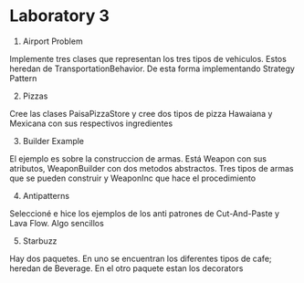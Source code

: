 Laboratory 3
==============================

1.  Airport Problem


Implemente tres clases que representan los tres tipos de vehiculos. Estos heredan de TransportationBehavior. De esta forma implementando Strategy Pattern 

2. Pizzas 


Cree las clases PaisaPizzaStore y cree dos tipos de pizza Hawaiana  y Mexicana con sus respectivos ingredientes

3. Builder Example


El ejemplo es sobre la construccion de armas. Está Weapon con sus atributos, WeaponBuilder con dos metodos abstractos. Tres tipos de armas que se pueden construir y WeaponInc que hace el procedimiento

4. Antipatterns 


Seleccioné e hice los ejemplos de los anti patrones de Cut-And-Paste y Lava Flow. Algo sencillos

5. Starbuzz


Hay dos paquetes. En uno se encuentran los diferentes tipos de cafe; heredan de Beverage. En el otro paquete estan los decorators

